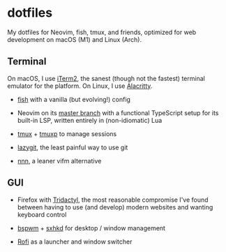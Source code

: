 # dotfiles

My dotfiles for Neovim, fish, tmux, and friends, optimized for web development on
macOS (M1) and Linux (Arch).

## Terminal

On macOS, I use [iTerm2](https://github.com/gnachman/iTerm2), the sanest (though
not the fastest) terminal emulator for the platform. On Linux, I use
[Alacritty](https://github.com/alacritty/alacritty).

- [fish](https://github.com/fish-shell/fish-shell) with a vanilla (but
  evolving!) config

- Neovim on its [master branch](https://github.com/neovim/neovim/commits/master)
  with a functional TypeScript setup for its built-in LSP, written entirely in
  (non-idiomatic) Lua

- [tmux](https://github.com/tmux/tmux) +
  [tmuxp](https://github.com/tmux-python/tmuxp) to manage sessions

- [lazygit](https://github.com/jesseduffield/lazygit), the least painful way to
  use git

- [nnn](https://github.com/jarun/nnn), a leaner vifm alternative

## GUI

- Firefox with [Tridactyl](https://github.com/tridactyl/tridactyl), the most
  reasonable compromise I've found between having to use (and develop) modern
  websites and wanting keyboard control

- [bspwm](https://github.com/baskerville/bspwm) +
  [sxhkd](https://github.com/baskerville/sxhkd) for desktop / window management

- [Rofi](https://github.com/davatorium/rofi) as a launcher and window switcher
